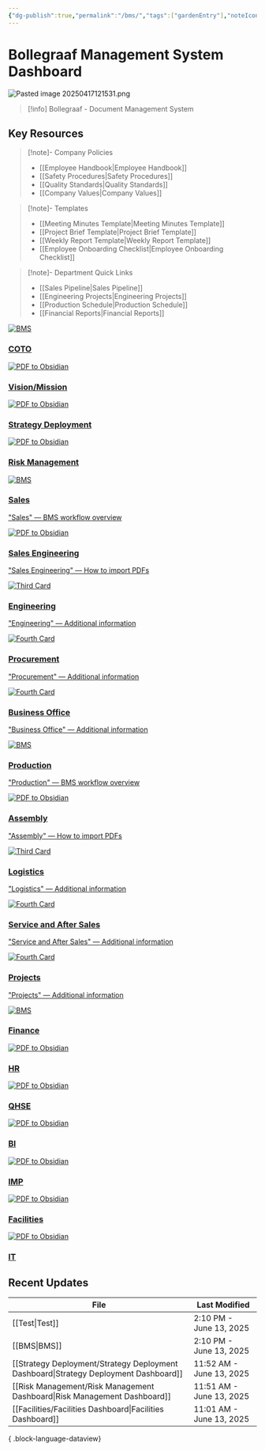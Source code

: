 ```yaml
---
{"dg-publish":true,"permalink":"/bms/","tags":["gardenEntry"],"noteIcon":"1"}
---
```


# Bollegraaf Management System Dashboard


![Pasted image 20250417121531.png](/img/user/attachments/Pasted%20image%2020250417121531.png)


> [!info] Bollegraaf - Document Management System
## Key Resources

> [!note]- Company Policies
> 
> - [[Employee Handbook\|Employee Handbook]]
> - [[Safety Procedures\|Safety Procedures]]
> - [[Quality Standards\|Quality Standards]]
> - [[Company Values\|Company Values]]

> [!note]- Templates
> 
> - [[Meeting Minutes Template\|Meeting Minutes Template]]
> - [[Project Brief Template\|Project Brief Template]]
> - [[Weekly Report Template\|Weekly Report Template]]
> - [[Employee Onboarding Checklist\|Employee Onboarding Checklist]]

> [!note]- Department Quick Links
> 
> - [[Sales Pipeline\|Sales Pipeline]]
> - [[Engineering Projects\|Engineering Projects]]
> - [[Production Schedule\|Production Schedule]]
> - [[Financial Reports\|Financial Reports]]
<div class="flashcard-grid grid-4">
  <div class="flashcard theme-cyan">
    <a href="/COTO/COTO-Dashboard">
      <div class="flashcard-image">
        <img src="/img/OfficeBollegraaf.png" alt="BMS">
      </div>
      <div class="flashcard-content">
        <h3>COTO</h3>
        <p></p>
      </div>
    </a>
  </div>
  
  <div class="flashcard theme-cyan">
    <a href="/Vision-Mission/Vision-Mission">
      <div class="flashcard-image">
        <img src="/img/OfficeBollegraaf.png" alt="PDF to Obsidian">
      </div>
      <div class="flashcard-content">
        <h3>Vision/Mission</h3>
        <p></p>
      </div>
    </a>
  </div>
  
  <div class="flashcard theme-cyan">
    <a href="/Strategy-Deployment/Strategy-Deployment-Dashboard">
      <div class="flashcard-image">
        <img src="/img/OfficeBollegraaf.png" alt="PDF to Obsidian">
      </div>
      <div class="flashcard-content">
        <h3>Strategy Deployment</h3>
        <p></p>
      </div>
    </a>
  </div>
  
  <div class="flashcard theme-cyan">
    <a href="/Risk-Management/Risk-Management-Dashboard">
      <div class="flashcard-image">
        <img src="/img/OfficeBollegraaf.png" alt="PDF to Obsidian">
      </div>
      <div class="flashcard-content">
        <h3>Risk Management</h3>
        <p></p>
      </div>
    </a>
  </div>
</div>


<div class="flashcard-grid grid-10">
  <div class="flashcard theme-orange">
    <a href="/Sales/Sales-Dashboard">
      <div class="flashcard-image">
        <img 
        src="/img/OfficeBollegraaf.png" 
        alt="BMS">
      </div>
      <div class="flashcard-content">
        <h3>Sales</h3>
        <p>"Sales" — BMS workflow overview</p>
      </div>
    </a>
  </div>
  <div class="flashcard theme-orange">
    <a href="/Sales-Engineering/Sales-Engineering-Dashboard">
      <div class="flashcard-image">
        <img src="/img/BRS_Shield.png" alt="PDF to Obsidian">
      </div>
      <div class="flashcard-content">
        <h3>Sales Engineering</h3>
        <p>"Sales Engineering" — How to import PDFs</p>
      </div>
    </a>
  </div>
  <div class="flashcard theme-orange">
    <a href="/Engineering/Engineering-Dashboard">
      <div class="flashcard-image">
        <img src="/img/Your-Third-Image.png" alt="Third Card">
      </div>
      <div class="flashcard-content">
        <h3>Engineering</h3>
        <p>"Engineering" — Additional information</p>
      </div>
    </a>
  </div>
  <div class="flashcard theme-orange">
      <a href="/Procurement/Procurement-Dashboard">
      <div class="flashcard-image">
        <img src="/img/Your-Fourth-Image.png" alt="Fourth Card">
      </div>
      <div class="flashcard-content">
        <h3>Procurement</h3>
        <p>"Procurement" — Additional information</p>
      </div>
    </a>
  </div>
    <div class="flashcard theme-orange">
    <a href="/Business-Office/Business-Office-Dashboard">
      <div class="flashcard-image">
        <img src="/img/Your-Fourth-Image.png" alt="Fourth Card">
      </div>
      <div class="flashcard-content">
        <h3>Business Office</h3>
        <p>"Business Office" — Additional information</p>
      </div>
    </a>
  </div>
  <div class="flashcard theme-orange">
    <a href="/Production/Production-Dashboard">
      <div class="flashcard-image">
        <img 
        src="/img/OfficeBollegraaf.png" 
        alt="BMS">
      </div>
      <div class="flashcard-content">
        <h3>Production</h3>
        <p>"Production" — BMS workflow overview</p>
      </div>
    </a>
  </div>
  <div class="flashcard theme-orange">
    <a href="/Assembly/Assembly-Dashboard">
      <div class="flashcard-image">
        <img src="/img/BRS_Shield.png" alt="PDF to Obsidian">
      </div>
      <div class="flashcard-content">
        <h3>Assembly</h3>
        <p>"Assembly" — How to import PDFs</p>
      </div>
    </a>
  </div>
  <div class="flashcard theme-orange">
    <a href="/Logistics/Logistics-Dashboard">
      <div class="flashcard-image">
        <img src="/img/Your-Third-Image.png" alt="Third Card">
      </div>
      <div class="flashcard-content">
        <h3>Logistics</h3>
        <p>"Logistics" — Additional information</p>
      </div>
    </a>
  </div>
  <div class="flashcard theme-orange">
    <a href="/Service-and-After-Sales/Service-and-After-Sales-Dashboard">
      <div class="flashcard-image">
        <img src="/img/Your-Fourth-Image.png" alt="Fourth Card">
      </div>
      <div class="flashcard-content">
        <h3>Service and After Sales</h3>
        <p>"Service and After Sales" — Additional information</p>
      </div>
    </a>
  </div>
    <div class="flashcard theme-orange">
    <a href="/Projects/Projects-Dashboard">
      <div class="flashcard-image">
        <img src="/img/Your-Fourth-Image.png" alt="Fourth Card">
      </div>
      <div class="flashcard-content">
        <h3>Projects</h3>
        <p>"Projects" — Additional information</p>
      </div>
    </a>
  </div>
</div>


<div class="flashcard-grid grid-7">
  <div class="flashcard theme-red">
    <a href="/Finance/Finance-Dashboard">
      <div class="flashcard-image">
        <img src="/img/OfficeBollegraaf.png" alt="BMS">
      </div>
      <div class="flashcard-content">
        <h3>Finance</h3>
        <p></p>
      </div>
    </a>
  </div>
  
  <div class="flashcard theme-red">
    <a href="/HR/HR-Dashboard">
      <div class="flashcard-image">
        <img src="/img/OfficeBollegraaf.png" alt="PDF to Obsidian">
      </div>
      <div class="flashcard-content">
        <h3>HR</h3>
        <p></p>
      </div>
    </a>
  </div>
  
  <div class="flashcard theme-red">
    <a href="/QHSE/QHSE-Dashboard">
      <div class="flashcard-image">
        <img src="/img/OfficeBollegraaf.png" alt="PDF to Obsidian">
      </div>
      <div class="flashcard-content">
        <h3>QHSE</h3>
        <p></p>
      </div>
    </a>
  </div>
  
  <div class="flashcard theme-red">
    <a href="/BI/BI-Dashboard">
      <div class="flashcard-image">
        <img src="/img/OfficeBollegraaf.png" alt="PDF to Obsidian">
      </div>
      <div class="flashcard-content">
        <h3>BI</h3>
        <p></p>
      </div>
    </a>
  </div>
    <div class="flashcard theme-red">
    <a href="/IMP/IMP-Dashboard">
      <div class="flashcard-image">
        <img src="/img/OfficeBollegraaf.png" alt="PDF to Obsidian">
      </div>
      <div class="flashcard-content">
        <h3>IMP</h3>
        <p></p>
      </div>
    </a>
  </div>
    <div class="flashcard theme-red">
    <a href="/Facilities/Facilities-Dashboard">
      <div class="flashcard-image">
        <img src="/img/OfficeBollegraaf.png" alt="PDF to Obsidian">
      </div>
      <div class="flashcard-content">
        <h3>Facilities</h3>
        <p></p>
      </div>
    </a>
  </div>
    <div class="flashcard theme-red">
    <a href="/IT/IT-Dashboard">
      <div class="flashcard-image">
        <img src="/img/OfficeBollegraaf.png" alt="PDF to Obsidian">
      </div>
      <div class="flashcard-content">
        <h3>IT</h3>
        <p></p>
      </div>
    </a>
  </div>
</div>

## Recent Updates
| File                                                                                    | Last Modified            |
| --------------------------------------------------------------------------------------- | ------------------------ |
| [[Test\|Test]]                                                                       | 2:10 PM - June 13, 2025  |
| [[BMS\|BMS]]                                                                         | 2:10 PM - June 13, 2025  |
| [[Strategy Deployment/Strategy Deployment Dashboard\|Strategy Deployment Dashboard]] | 11:52 AM - June 13, 2025 |
| [[Risk Management/Risk Management Dashboard\|Risk Management Dashboard]]             | 11:51 AM - June 13, 2025 |
| [[Facilities/Facilities Dashboard\|Facilities Dashboard]]                            | 11:01 AM - June 13, 2025 |

{ .block-language-dataview}



